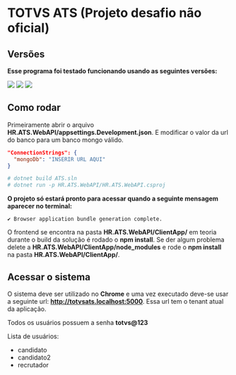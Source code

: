 # TOTVS ATS (Projeto desafio não oficial)

## Versões

**Esse programa foi testado funcionando usando as seguintes versões:**

![](https://img.shields.io/badge/dotnet-v5.0.103-blue)
![](https://img.shields.io/badge/node-v14.16.1-blue)
![](https://img.shields.io/badge/npm-v7.11.2-blue)

## Como rodar

Primeiramente abrir o arquivo **HR.ATS.WebAPI/appsettings.Development.json**. E modificar o valor da url do banco para um banco mongo válido.

```json
"ConnectionStrings": {
  "mongoDb": "INSERIR URL AQUI"
}
```

```bash
# dotnet build ATS.sln
# dotnet run -p HR.ATS.WebAPI/HR.ATS.WebAPI.csproj 
```

**O projeto só estará pronto para acessar quando a seguinte mensagem aparecer no terminal:**

```
✔ Browser application bundle generation complete.
```
O frontend se encontra na pasta **HR.ATS.WebAPI/ClientApp/** em teoria durante o build da solução é rodado o **npm install**. Se der algum problema delete a **HR.ATS.WebAPI/ClientApp/node_modules** e rode o **npm install** na pasta **HR.ATS.WebAPI/ClientApp/**.

## Acessar o sistema

O sistema deve ser utilizado no **Chrome** e uma vez executado deve-se usar a seguinte url: **http://totvsats.localhost:5000**. Essa url tem o tenant atual da aplicação.

Todos os usuários possuem a senha **totvs@123**

Lista de usuários:
- candidato
- candidato2
- recrutador
